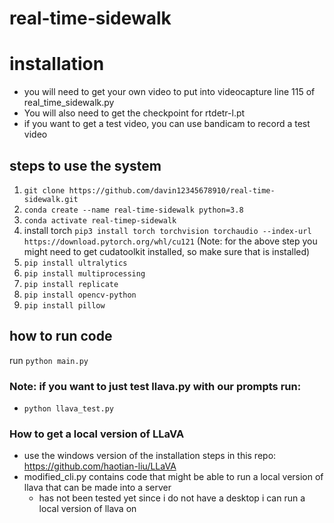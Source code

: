# real-time-sidewalk

# installation
- you will need to get your own video to put into videocapture line 115 of real_time_sidewalk.py
- You will also need to get the checkpoint for rtdetr-l.pt
- if you want to get a test video, you can use bandicam to record a test video 


## steps to use the system 
1. `git clone https://github.com/davin12345678910/real-time-sidewalk.git`
2. `conda create --name real-time-sidewalk python=3.8`
3. `conda activate real-timep-sidewalk`
4. install torch `pip3 install torch torchvision torchaudio --index-url https://download.pytorch.org/whl/cu121`
   (Note: for the above step you might need to get cudatoolkit installed, so make sure that is installed)
5. `pip install ultralytics`
6. `pip install multiprocessing`
7. `pip install replicate`
8. `pip install opencv-python`
9. `pip install pillow`


## how to run code
run `python main.py`

### Note: if you want to just test llava.py with our prompts run:
- `python llava_test.py`

### How to get a local version of LLaVA
- use the windows version of the installation steps in this repo: https://github.com/haotian-liu/LLaVA 
- modified_cli.py contains code that might be able to run a local version of llava that can be made into a server
  - has not been tested yet since i do not have a desktop i can run a local version of llava on 
